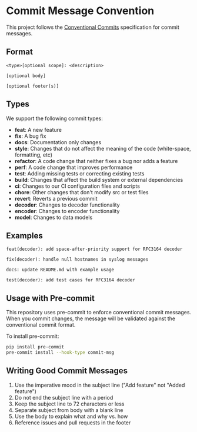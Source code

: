 # Commit Message Convention

This project follows the [Conventional Commits](https://www.conventionalcommits.org/) specification for commit messages.

## Format

```
<type>[optional scope]: <description>

[optional body]

[optional footer(s)]
```

## Types

We support the following commit types:

- **feat**: A new feature
- **fix**: A bug fix
- **docs**: Documentation only changes
- **style**: Changes that do not affect the meaning of the code (white-space, formatting, etc)
- **refactor**: A code change that neither fixes a bug nor adds a feature
- **perf**: A code change that improves performance
- **test**: Adding missing tests or correcting existing tests
- **build**: Changes that affect the build system or external dependencies
- **ci**: Changes to our CI configuration files and scripts
- **chore**: Other changes that don't modify src or test files
- **revert**: Reverts a previous commit
- **decoder**: Changes to decoder functionality
- **encoder**: Changes to encoder functionality
- **model**: Changes to data models

## Examples

```
feat(decoder): add space-after-priority support for RFC3164 decoder
```

```
fix(decoder): handle null hostnames in syslog messages
```

```
docs: update README.md with example usage
```

```
test(decoder): add test cases for RFC3164 decoder
```

## Usage with Pre-commit

This repository uses pre-commit to enforce conventional commit messages. When you commit changes, the message will be validated against the conventional commit format.

To install pre-commit:

```bash
pip install pre-commit
pre-commit install --hook-type commit-msg
```

## Writing Good Commit Messages

1. Use the imperative mood in the subject line ("Add feature" not "Added feature")
2. Do not end the subject line with a period
3. Keep the subject line to 72 characters or less
4. Separate subject from body with a blank line
5. Use the body to explain what and why vs. how
6. Reference issues and pull requests in the footer
